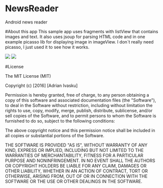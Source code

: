 # NewsReader
Android news reader

#About this app
This sample app uses fragments with listView that contains images and text. It also uses jsoup for parsing HTML code and in one example picasso lib for displaying image in imageView. I don`t really need picasso, I just used it to see how it works.

[![](http://4.bp.blogspot.com/-Bfh2unbdc84/UcGqVJKdMwI/AAAAAAAAAOc/W4kGiTU-fYk/s1600/google_plus_58.png)](https://plus.google.com/103601129949347068254)  [![](http://3.bp.blogspot.com/-_JSQStno9N8/UcGWEW7V9AI/AAAAAAAAAOM/_qFVUjIaySg/s1600/linkedin.png)](https://rs.linkedin.com/in/adrianivasku)

#License

The MIT License (MIT)

Copyright (c) [2016] [Adrian Ivasku]

Permission is hereby granted, free of charge, to any person obtaining a copy
of this software and associated documentation files (the "Software"), to deal
in the Software without restriction, including without limitation the rights
to use, copy, modify, merge, publish, distribute, sublicense, and/or sell
copies of the Software, and to permit persons to whom the Software is
furnished to do so, subject to the following conditions:

The above copyright notice and this permission notice shall be included in all
copies or substantial portions of the Software.

THE SOFTWARE IS PROVIDED "AS IS", WITHOUT WARRANTY OF ANY KIND, EXPRESS OR
IMPLIED, INCLUDING BUT NOT LIMITED TO THE WARRANTIES OF MERCHANTABILITY,
FITNESS FOR A PARTICULAR PURPOSE AND NONINFRINGEMENT. IN NO EVENT SHALL THE
AUTHORS OR COPYRIGHT HOLDERS BE LIABLE FOR ANY CLAIM, DAMAGES OR OTHER
LIABILITY, WHETHER IN AN ACTION OF CONTRACT, TORT OR OTHERWISE, ARISING FROM,
OUT OF OR IN CONNECTION WITH THE SOFTWARE OR THE USE OR OTHER DEALINGS IN THE
SOFTWARE.

